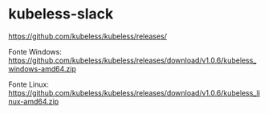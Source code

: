 # kubeless-slack

https://github.com/kubeless/kubeless/releases/

Fonte Windows: https://github.com/kubeless/kubeless/releases/download/v1.0.6/kubeless_windows-amd64.zip

Fonte Linux: https://github.com/kubeless/kubeless/releases/download/v1.0.6/kubeless_linux-amd64.zip
